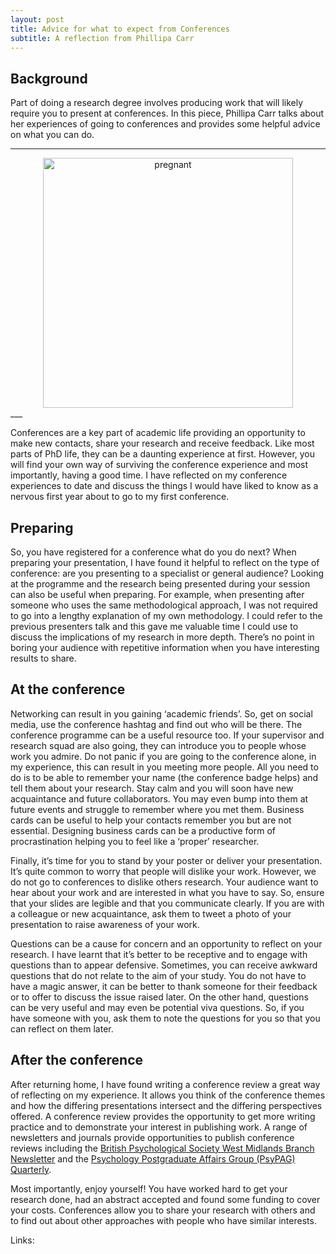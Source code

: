 ```yaml
---
layout: post
title: Advice for what to expect from Conferences
subtitle: A reflection from Phillipa Carr
---
```


## Background
Part of doing a research degree involves producing work that will likely require you to present at conferences. In this piece, Phillipa Carr talks about her experiences of going to conferences and provides some helpful advice on what you can do.


___
<center>
  <img src="https://c1.staticflickr.com/5/4592/38297802924_c6690b570e_b.jpg" alt="pregnant" width = "400" />
</center>
___


Conferences are a key part of academic life providing an opportunity to make new contacts, share your research and receive feedback.  Like most parts of PhD life, they can be a daunting experience at first.  However, you will find your own way of surviving the conference experience and most importantly, having a good time.  I have reflected on my conference experiences to date and discuss the things I would have liked to know as a nervous first year about to go to my first conference.

## Preparing

So, you have registered for a conference what do you do next?  When preparing your presentation, I have found it helpful to reflect on the type of conference:  are you presenting to a specialist or general audience?  Looking at the programme and the research being presented during your session can also be useful when preparing.  For example, when presenting after someone who uses the same methodological approach, I was not required to go into a lengthy explanation of my own methodology.  I could refer to the previous presenters talk and this gave me valuable time I could use to discuss the implications of my research in more depth.  There’s no point in boring your audience with repetitive information when you have interesting results to share.  

## At the conference

Networking can result in you gaining ‘academic friends’.  So, get on social media, use the conference hashtag and find out who will be there.  The conference programme can be a useful resource too.  If your supervisor and research squad are also going, they can introduce you to people whose work you admire. Do not panic if you are going to the conference alone, in my experience, this can result in you meeting more people.  All you need to do is to be able to remember your name (the conference badge helps) and tell them about your research.  Stay calm and you will soon have new acquaintance and future collaborators.  You may even bump into them at future events and struggle to remember where you met them.  Business cards can be useful to help your contacts remember you but are not essential.  Designing business cards can be a productive form of procrastination helping you to feel like a ‘proper’ researcher.

Finally, it’s time for you to stand by your poster or deliver your presentation.  It’s quite common to worry that people will dislike your work.  However, we do not go to conferences to dislike others research.  Your audience want to hear about your work and are interested in what you have to say.  So, ensure that your slides are legible and that you communicate clearly.  If you are with a colleague or new acquaintance, ask them to tweet a photo of your presentation to raise awareness of your work.  

Questions can be a cause for concern and an opportunity to reflect on your research.  I have learnt that it’s better to be receptive and to engage with questions than to appear defensive.  Sometimes, you can receive awkward questions that do not relate to the aim of your study.  You do not have to have a magic answer, it can be better to thank someone for their feedback or to offer to discuss the issue raised later.  On the other hand, questions can be very useful and may even be potential viva questions.  So, if you have someone with you, ask them to note the questions for you so that you can reflect on them later.  

## After the conference

After returning home, I have found writing a conference review a great way of reflecting on my experience.  It allows you think of the conference themes and how the differing presentations intersect and the differing perspectives offered.  A conference review provides the opportunity to get more writing practice and to demonstrate your interest in publishing work.  A range of newsletters and journals provide opportunities to publish conference reviews including the [British Psychological Society West Midlands Branch Newsletter](https://www1.bps.org.uk/networks-and-communities/member-microsite/west-midlands-branch/publications) and the [Psychology Postgraduate Affairs Group (PsyPAG) Quarterly](http://www.psypag.co.uk/the-quarterly/).

Most importantly, enjoy yourself!  You have worked hard to get your research done, had an abstract accepted and found some funding to cover your costs.  Conferences allow you to share your research with others and to find out about other approaches with people who have similar interests.


 Links:
